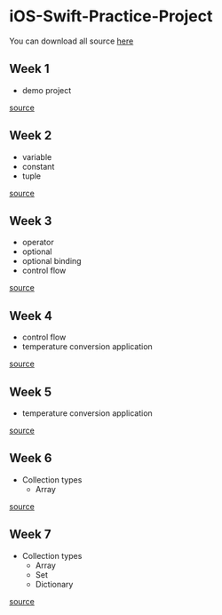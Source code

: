# iOS-Swift-Practice-Project

You can download all source [here](https://github.com/ZneuRay/iOS-Swift-Practice-Project/archive/master.zip)

## Week 1

* demo project

[source](https://github.com/ZneuRay/iOS-Swift-Practice-Project/tree/master/DemoApplication/DemoApplication)

## Week 2

* variable
* constant
* tuple

[source](https://github.com/ZneuRay/iOS-Swift-Practice-Project/blob/master/Playground/week-2.playground/Contents.swift)

## Week 3

* operator
* optional
* optional binding
* control flow

[source](https://github.com/ZneuRay/iOS-Swift-Practice-Project/blob/master/Playground/week-3.playground/Contents.swift)

## Week 4

* control flow
* temperature conversion application

[source](https://github.com/ZneuRay/iOS-Swift-Practice-Project/tree/master/DemoApplication/Demo2Application)

## Week 5

* temperature conversion application

[source](https://github.com/ZneuRay/iOS-Swift-Practice-Project/tree/master/DemoApplication/Demo2Application)

## Week 6

* Collection types
  * Array
 
[source](https://github.com/ZneuRay/iOS-Swift-Practice-Project/blob/master/Playground/week-6.playground/Contents.swift)

## Week 7

* Collection types
  * Array
  * Set
  * Dictionary
  
[source](https://github.com/ZneuRay/iOS-Swift-Practice-Project/blob/master/Playground/week-6.playground/Contents.swift)

